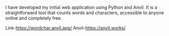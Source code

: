 I have developed my initial web application using Python and Anvil.
It is a straightforward tool that counts words and characters, accessible to anyone online and completely free.

Link-https://wordchar.anvil.app/
Anvil-https://anvil.works/


